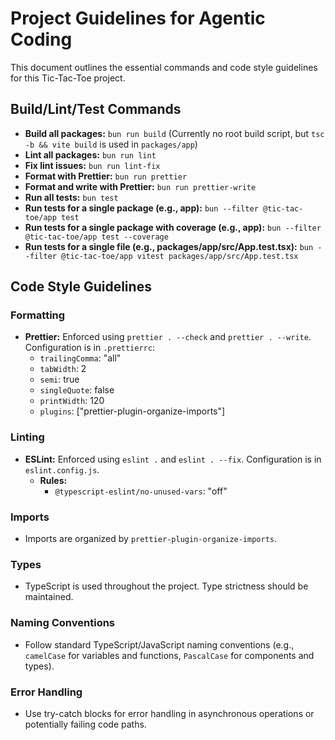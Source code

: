 # Project Guidelines for Agentic Coding

This document outlines the essential commands and code style guidelines for this Tic-Tac-Toe project.

## Build/Lint/Test Commands

- **Build all packages:** `bun run build` (Currently no root build script, but `tsc -b && vite build` is used in `packages/app`)
- **Lint all packages:** `bun run lint`
- **Fix lint issues:** `bun run lint-fix`
- **Format with Prettier:** `bun run prettier`
- **Format and write with Prettier:** `bun run prettier-write`
- **Run all tests:** `bun test`
- **Run tests for a single package (e.g., app):** `bun --filter @tic-tac-toe/app test`
- **Run tests for a single package with coverage (e.g., app):** `bun --filter @tic-tac-toe/app test --coverage`
- **Run tests for a single file (e.g., packages/app/src/App.test.tsx):** `bun --filter @tic-tac-toe/app vitest packages/app/src/App.test.tsx`

## Code Style Guidelines

### Formatting

- **Prettier:** Enforced using `prettier . --check` and `prettier . --write`. Configuration is in `.prettierrc`:
  - `trailingComma`: "all"
  - `tabWidth`: 2
  - `semi`: true
  - `singleQuote`: false
  - `printWidth`: 120
  - `plugins`: ["prettier-plugin-organize-imports"]

### Linting

- **ESLint:** Enforced using `eslint .` and `eslint . --fix`. Configuration is in `eslint.config.js`.
  - **Rules:**
    - `@typescript-eslint/no-unused-vars`: "off"

### Imports

- Imports are organized by `prettier-plugin-organize-imports`.

### Types

- TypeScript is used throughout the project. Type strictness should be maintained.

### Naming Conventions

- Follow standard TypeScript/JavaScript naming conventions (e.g., `camelCase` for variables and functions, `PascalCase` for components and types).

### Error Handling

- Use try-catch blocks for error handling in asynchronous operations or potentially failing code paths.
